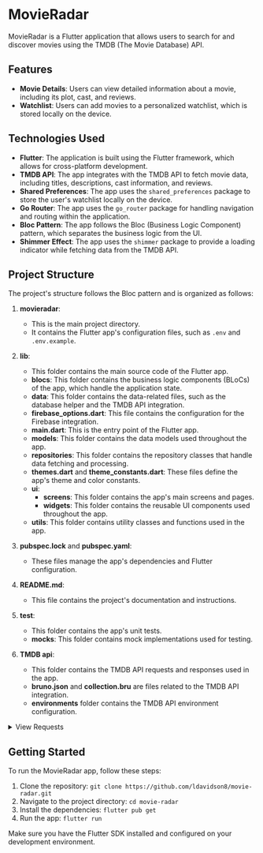 # MovieRadar

MovieRadar is a Flutter application that allows users to search for and discover movies using the TMDB (The Movie Database) API.

## Features

- **Movie Details**: Users can view detailed information about a movie, including its plot, cast, and reviews.
- **Watchlist**: Users can add movies to a personalized watchlist, which is stored locally on the device.

## Technologies Used

- **Flutter**: The application is built using the Flutter framework, which allows for cross-platform development.
- **TMDB API**: The app integrates with the TMDB API to fetch movie data, including titles, descriptions, cast information, and reviews.
- **Shared Preferences**: The app uses the `shared_preferences` package to store the user's watchlist locally on the device.
- **Go Router**: The app uses the `go_router` package for handling navigation and routing within the application.
- **Bloc Pattern**: The app follows the Bloc (Business Logic Component) pattern, which separates the business logic from the UI.
- **Shimmer Effect**: The app uses the `shimmer` package to provide a loading indicator while fetching data from the TMDB API.

## Project Structure

The project's structure follows the Bloc pattern and is organized as follows:

1. **movieradar**:

   - This is the main project directory.
   - It contains the Flutter app's configuration files, such as `.env` and `.env.example`.

2. **lib**:

   - This folder contains the main source code of the Flutter app.
   - **blocs**: This folder contains the business logic components (BLoCs) of the app, which handle the application state.
   - **data**: This folder contains the data-related files, such as the database helper and the TMDB API integration.
   - **firebase_options.dart**: This file contains the configuration for the Firebase integration.
   - **main.dart**: This is the entry point of the Flutter app.
   - **models**: This folder contains the data models used throughout the app.
   - **repositories**: This folder contains the repository classes that handle data fetching and processing.
   - **themes.dart** and **theme_constants.dart**: These files define the app's theme and color constants.
   - **ui**:
     - **screens**: This folder contains the app's main screens and pages.
     - **widgets**: This folder contains the reusable UI components used throughout the app.
   - **utils**: This folder contains utility classes and functions used in the app.

3. **pubspec.lock** and **pubspec.yaml**:

   - These files manage the app's dependencies and Flutter configuration.

4. **README.md**:

   - This file contains the project's documentation and instructions.

5. **test**:

   - This folder contains the app's unit tests.
   - **mocks**: This folder contains mock implementations used for testing.

6. **TMDB api**:
   - This folder contains the TMDB API requests and responses used in the app.
   - **bruno.json** and **collection.bru** are files related to the TMDB API integration.
   - **environments** folder contains the TMDB API environment configuration.

<details>
<summary>View Requests</summary>
Here's a detailed summary of the TMDB API requests in the folder:

1. **Discover Movie.bru**:

   - This file contains the API request and response for the TMDB Discover Movie endpoint, which allows you to discover movies based on various criteria, such as genre, release date, and popularity.

2. **Get List of Movies currently in theatres.bru**:

   - This file contains the API request and response for the TMDB endpoint that retrieves the list of movies currently playing in theaters.

3. **Get List of Popular Movies.bru**:

   - This file contains the API request and response for the TMDB endpoint that retrieves the list of popular movies.

4. **Get List of Top Rated Movies.bru**:

   - This file contains the API request and response for the TMDB endpoint that retrieves the list of top-rated movies.

5. **Get List of Upcoming Movies.bru**:

   - This file contains the API request and response for the TMDB endpoint that retrieves the list of upcoming movies.

6. **Get Movie Credits.bru**:

   - This file contains the API request and response for the TMDB endpoint that retrieves the cast and crew information for a specific movie.

7. **Get Movie details by ID.bru**:

   - This file contains the API request and response for the TMDB endpoint that retrieves the details of a specific movie, including its title, plot, release date, and more.

8. **Get Recommendation from Movie ID.bru**:

   - This file contains the API request and response for the TMDB endpoint that retrieves the recommended movies based on a specific movie's ID.

9. **Get Trending by Day.bru** and **Get Trending by Week.bru**:

   - These files contain the API requests and responses for the TMDB endpoints that retrieve the trending movies, TV shows, and people for the current day and week, respectively.

10. **Get Trending Movies by Day.bru** and **Get Trending Movies by Week.bru**:

    - These files contain the API requests and responses for the TMDB endpoints that retrieve the trending movies for the current day and week, respectively.

11. **Get Trending People by Day.bru** and **Get Trending People by Week.bru**:

    - These files contain the API requests and responses for the TMDB endpoints that retrieve the trending people for the current day and week, respectively.

12. **Get Trending TV Shows by Day.bru** and **Get Trending TV Shows by Week.bru**:

    - These files contain the API requests and responses for the TMDB endpoints that retrieve the trending TV shows for the current day and week, respectively.

13. **Get Videos from Movie ID.bru**:

    - This file contains the API request and response for the TMDB endpoint that retrieves the videos (e.g., trailers, clips) associated with a specific movie.

14. **Search for movies.bru**: - This file contains the API request and response for the TMDB endpoint that searches for movies based on a user's query.
</details>

## Getting Started

To run the MovieRadar app, follow these steps:

1. Clone the repository: `git clone https://github.com/ldavidson8/movie-radar.git`
2. Navigate to the project directory: `cd movie-radar`
3. Install the dependencies: `flutter pub get`
4. Run the app: `flutter run`

Make sure you have the Flutter SDK installed and configured on your development environment.

